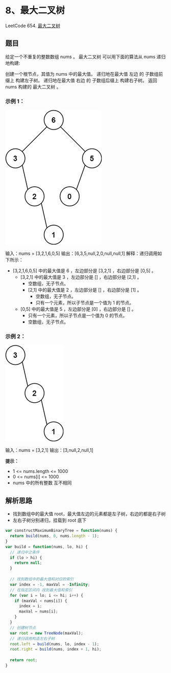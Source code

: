 
# 8、最大二叉树

LeetCode 654. [最大二叉树](https://leetcode-cn.com/problems/maximum-binary-tree/)


## 题目


给定一个不重复的整数数组 nums 。 最大二叉树 可以用下面的算法从 nums 递归地构建:

创建一个根节点，其值为 nums 中的最大值。
递归地在最大值 左边 的 子数组前缀上 构建左子树。
递归地在最大值 右边 的 子数组后缀上 构建右子树。
返回 nums 构建的 最大二叉树 。


### 示例 1：

![alt text](./images/image.png)

输入：nums = [3,2,1,6,0,5]
输出：[6,3,5,null,2,0,null,null,1]
解释：递归调用如下所示：
- [3,2,1,6,0,5] 中的最大值是 6 ，左边部分是 [3,2,1] ，右边部分是 [0,5] 。
    - [3,2,1] 中的最大值是 3 ，左边部分是 [] ，右边部分是 [2,1] 。
        - 空数组，无子节点。
        - [2,1] 中的最大值是 2 ，左边部分是 [] ，右边部分是 [1] 。
            - 空数组，无子节点。
            - 只有一个元素，所以子节点是一个值为 1 的节点。
    - [0,5] 中的最大值是 5 ，左边部分是 [0] ，右边部分是 [] 。
        - 只有一个元素，所以子节点是一个值为 0 的节点。
        - 空数组，无子节点。
  
### 示例 2：

![alt text](./images/image-1.png)

输入：nums = [3,2,1]
输出：[3,null,2,null,1]


**提示：**

- 1 <= nums.length <= 1000
- 0 <= nums[i] <= 1000
- nums 中的所有整数 互不相同


## 解析思路
- 找到数组中的最大值 root，最大值左边的元素都是左子树，右边的都是右子树
- 左右子树分别递归，挂载到 root 底下

```js
var constructMaximumBinaryTree = function(nums) {
  return build(nums, 0, nums.length - 1);
}
var build = function(nums, lo, hi) {
  // 递归中之条件
  if (lo > hi) {
    return null;
  }

  // 找到数组中的最大值和对应的索引
  var index = -1, maxVal = -Infinity;
  // 在指定区间内 找到最大值和索引
  for (var i = lo; i <= hi; i++) {
    if (maxVal < nums[i]) {
      index = i;
      maxVal = nums[i];
    }
  }
  // 创建树节点
  var root = new TreeNode(maxVal);
  // 递归调用构造左右子树
  root.left = build(nums, lo, index - 1);
  root.right = build(nums, index + 1, hi);

  return root;
}
```